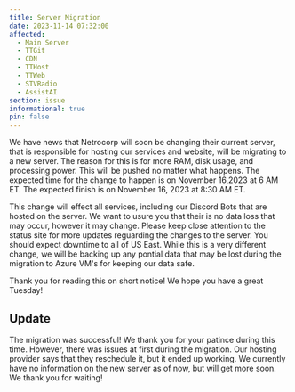 ```yaml
---
title: Server Migration
date: 2023-11-14 07:32:00
affected:
  - Main Server
  - TTGit
  - CDN
  - TTHost
  - TTWeb
  - STVRadio
  - AssistAI
section: issue
informational: true
pin: false
---
```


We have news that Netrocorp will soon be changing their current server, that is responsible for hosting our services and website, will be migrating to a new server.
The reason for this is for more RAM, disk usage, and processing power. This will be pushed no matter what happens. The expected time for the change to happen is on November 16,2023 at 6 AM ET. The expected finish is on November 16, 2023 at 8:30 AM ET.

This change will effect all services, including our Discord Bots that are hosted on the server. We want to usure you that their is no data loss that may occur, however it may change. Please keep close attention to the status site for more updates reguarding the changes to the server. You should expect downtime to all of US East. While this is a very different change, we will be backing up any pontial data that may be lost during the migration to Azure VM's for keeping our data safe.

Thank you for reading this on short notice! We hope you have a great Tuesday!

## Update

The migration was successful! We thank you for your patince during this time. However, there was issues at first during the migration. Our hosting provider says that they reschedule it, but it ended up working. We currently have no information on the new server as of now, but will get more soon. We thank you for waiting!